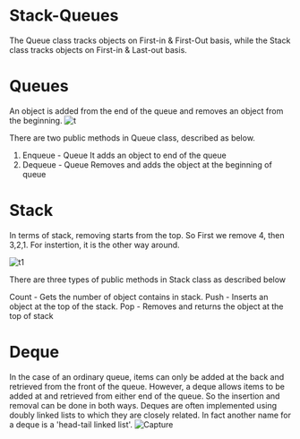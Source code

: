 # Stack-Queues
The Queue class tracks objects on First-in & First-Out basis, while the Stack class tracks objects on First-in & Last-out basis. 

# Queues
An object is added from the end of the queue and removes an object from the beginning. 
![t](https://user-images.githubusercontent.com/85470428/216783213-faa90379-c6e7-44d4-87f8-a6a08c9394be.png)

There are two public methods in Queue class, described as below.

1. Enqueue - Queue It adds an object to end of the queue
2. Dequeue - Queue Removes and adds the object at the beginning of queue

# Stack
In terms of stack, removing starts from the top. So First we remove 4, then 3,2,1. For instertion, it is the other way around.

![t1](https://user-images.githubusercontent.com/85470428/216783371-3bda647c-76d9-44dd-81a6-374944b2dffd.png)

There are three types of public methods in Stack class as described below

Count  - Gets the number of object contains in stack.
Push - Inserts an object at the top of the stack.
Pop - Removes and returns the object at the top of stack

# Deque
In the case of an ordinary queue, items can only be added at the back and retrieved from the front of the queue. However, a deque allows items to be added at and retrieved from either end of the queue. So the insertion and removal can be done in both ways. Deques are often implemented using doubly linked lists to which they are closely related. In fact another name for a deque is a 'head-tail linked list'.
![Capture](https://user-images.githubusercontent.com/85470428/216783594-29619e7f-524f-4bc1-ac1c-1f5a6833c927.PNG)
